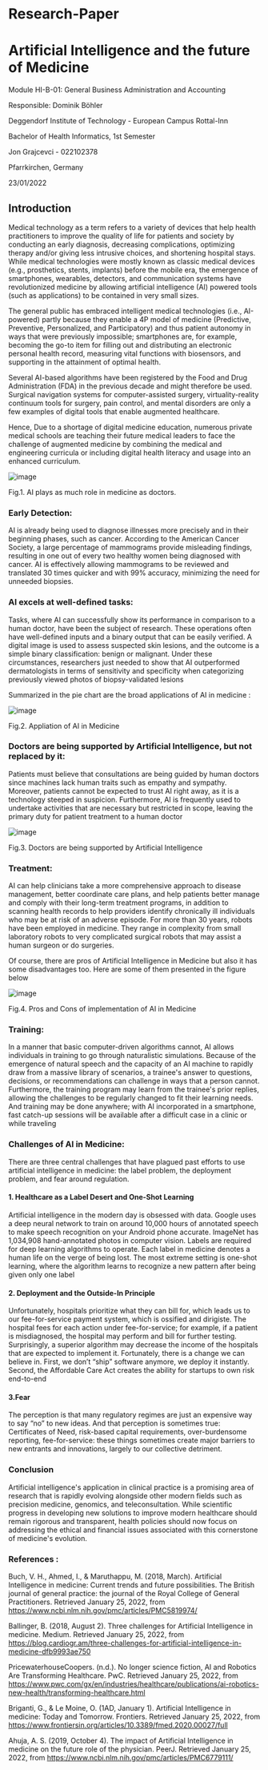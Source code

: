 # Research-Paper
# Artificial Intelligence and the future of Medicine



Module HI-B-01: General Business Administration and Accounting

Responsible: Dominik Böhler


Deggendorf Institute of Technology - European Campus Rottal-Inn

Bachelor of Health Informatics, 1st Semester


Jon Grajcevci -  022102378

Pfarrkirchen, Germany

23/01/2022


## Introduction


Medical technology as a term refers to a variety of devices that help health practitioners to improve the quality of life for patients and society by conducting an early diagnosis, decreasing complications, optimizing therapy and/or giving less intrusive choices, and shortening hospital stays. While medical technologies were mostly known as classic medical devices (e.g., prosthetics, stents, implants) before the mobile era, the emergence of smartphones, wearables, detectors, and communication systems have revolutionized medicine by allowing artificial intelligence (AI) powered tools (such as applications) to be contained in very small sizes.

The general public has embraced intelligent medical technologies (i.e., AI-powered) partly because they enable a 4P model of medicine (Predictive, Preventive, Personalized, and Participatory) and thus patient autonomy in ways that were previously impossible; smartphones are, for example, becoming the go-to item for filling out and distributing an electronic personal health record, measuring vital functions with biosensors, and supporting in the attainment of optimal health.

Several AI-based algorithms have been registered by the Food and Drug Administration (FDA) in the previous decade and might therefore be used. Surgical navigation systems for computer-assisted surgery, virtuality-reality continuum tools for surgery, pain control, and mental disorders are only a few examples of digital tools that enable augmented healthcare.

Hence, Due to a shortage of digital medicine education, numerous private medical schools are teaching their future medical leaders to face the challenge of augmented medicine by combining the medical and engineering curricula or including digital health literacy and usage into an enhanced curriculum.

![image](https://user-images.githubusercontent.com/98705110/152209444-8e340d34-8462-4112-a0f9-d99b839a742b.png) 

Fig.1. AI plays as much role in medicine as doctors.


### **Early Detection:**
AI is already being used to diagnose illnesses more precisely and in their beginning phases, such as cancer. According to the American Cancer Society, a large percentage of mammograms provide misleading findings, resulting in one out of every two healthy women being diagnosed with cancer. AI is effectively allowing mammograms to be reviewed and translated 30 times quicker and with 99% accuracy, minimizing the need for unneeded biopsies.


### **AI excels at well-defined tasks:**
Tasks, where AI can successfully show its performance in comparison to a human doctor, have been the subject of research. These operations often have well-defined inputs and a binary output that can be easily verified. A digital image is used to assess suspected skin lesions, and the outcome is a simple binary classification: benign or malignant. Under these circumstances, researchers just needed to show that AI outperformed dermatologists in terms of sensitivity and specificity when categorizing previously viewed photos of biopsy-validated lesions

Summarized in the pie chart are the broad applications of AI in medicine :

![image](https://user-images.githubusercontent.com/98705110/152212084-032ae957-7e4a-479b-bb8c-55ccfda4f253.png)

Fig.2. Appliation of AI in Medicine  

### **Doctors are being supported by Artificial Intelligence**, but not replaced by it: 
Patients must believe that consultations are being guided by human doctors since machines lack human traits such as empathy and sympathy. Moreover, patients cannot be expected to trust AI right away, as it is a technology steeped in suspicion.   Furthermore, AI is frequently used to undertake activities that are necessary but restricted in scope, leaving the primary duty for patient treatment to a human doctor


![image](https://user-images.githubusercontent.com/98705110/152238102-e3a093dc-cca8-4040-a2b2-a77496af2bcf.png)

Fig.3. Doctors are being supported by Artificial Intelligence 

### **Treatment:**
AI can help clinicians take a more comprehensive approach to disease management, better coordinate care plans, and help patients better manage and comply with their long-term treatment programs, in addition to scanning health records to help providers identify chronically ill individuals who may be at risk of an adverse episode.
For more than 30 years, robots have been employed in medicine. They range in complexity from small laboratory robots to very complicated surgical robots that may assist a human surgeon or do surgeries.

Of course, there are pros of Artificial Intelligence in Medicine but also it has some disadvantages too. Here are some of them presented in the figure below 

![image](https://user-images.githubusercontent.com/98705110/152238444-6b9f02a0-af96-468d-8bec-e7978cd518c1.png)

Fig.4. Pros and Cons of implementation of AI in Medicine


### **Training:**
In a manner that basic computer-driven algorithms cannot, AI allows individuals in training to go through naturalistic simulations. Because of the emergence of natural speech and the capacity of an AI machine to rapidly draw from a massive library of scenarios, a trainee's answer to questions, decisions, or recommendations can challenge in ways that a person cannot. Furthermore, the training program may learn from the trainee's prior replies, allowing the challenges to be regularly changed to fit their learning needs. And training may be done anywhere; with AI incorporated in a smartphone, fast catch-up sessions will be available after a difficult case in a clinic or while traveling


### **Challenges of Al in Medicine:**
There are three central challenges that have plagued past efforts to use artificial intelligence in medicine: the label problem, the deployment problem, and fear around regulation.

#### 1.	Healthcare as a Label Desert and One-Shot Learning
Artificial intelligence in the modern day is obsessed with data. Google uses a deep neural network to train on around 10,000 hours of annotated speech to make speech recognition on your Android phone accurate. ImageNet has 1,034,908 hand-annotated photos in computer vision. Labels are required for deep learning algorithms to operate. Each label in medicine denotes a human life on the verge of being lost. The most extreme setting is one-shot learning, where the algorithm learns to recognize a new pattern after being given only one label

#### 2. Deployment and the Outside-In Principle
Unfortunately, hospitals prioritize what they can bill for, which leads us to our fee-for-service payment system, which is ossified and dirigiste. The hospital fees for each action under fee-for-service; for example, if a patient is misdiagnosed, the hospital may perform and bill for further testing. Surprisingly, a superior algorithm may decrease the income of the hospitals that are expected to implement it. Fortunately, there is a change we can believe in. First, we don’t “ship” software anymore, we deploy it instantly. Second, the Affordable Care Act creates the ability for startups to own risk end-to-end

#### 3.Fear
The perception is that many regulatory regimes are just an expensive way to say “no” to new ideas. And that perception is sometimes true: Certificates of Need, risk-based capital requirements, over-burdensome reporting, fee-for-service: these things sometimes create major barriers to new entrants and innovations, largely to our collective detriment.



### **Conclusion**
Artificial intelligence's application in clinical practice is a promising area of research that is rapidly evolving alongside other modern fields such as precision medicine, genomics, and teleconsultation. While scientific progress in developing new solutions to improve modern healthcare should remain rigorous and transparent, health policies should now focus on addressing the ethical and financial issues associated with this cornerstone of medicine's evolution.









### **References :**
Buch, V. H., Ahmed, I., & Maruthappu, M. (2018, March). Artificial Intelligence in medicine: Current trends and future possibilities. The British journal of general practice: the journal of the Royal College of General Practitioners. Retrieved January 25, 2022, from https://www.ncbi.nlm.nih.gov/pmc/articles/PMC5819974/ 

Ballinger, B. (2018, August 2). Three challenges for Artificial Intelligence in medicine. Medium. Retrieved January 25, 2022, from https://blog.cardiogr.am/three-challenges-for-artificial-intelligence-in-medicine-dfb9993ae750 

PricewaterhouseCoopers. (n.d.). No longer science fiction, AI and Robotics Are Transforming Healthcare. PwC. Retrieved January 25, 2022, from https://www.pwc.com/gx/en/industries/healthcare/publications/ai-robotics-new-health/transforming-healthcare.html 

Briganti, G., & Le Moine, O. (1AD, January 1). Artificial Intelligence in medicine: Today and Tomorrow. Frontiers. Retrieved January 25, 2022, from https://www.frontiersin.org/articles/10.3389/fmed.2020.00027/full 

Ahuja, A. S. (2019, October 4). The impact of Artificial Intelligence in medicine on the future role of the physician. PeerJ. Retrieved January 25, 2022, from https://www.ncbi.nlm.nih.gov/pmc/articles/PMC6779111/ 


